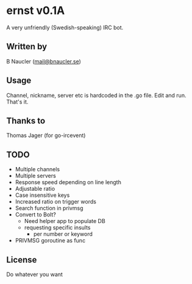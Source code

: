 # ernst v0.1A
A very unfriendly (Swedish-speaking) IRC bot.

## Written by
B Naucler (mail@bnaucler.se)

## Usage
Channel, nickname, server etc is hardcoded in the .go file. Edit and run. That's it.

## Thanks to
Thomas Jager (for go-ircevent)

## TODO
* Multiple channels
* Multiple servers
* Response speed depending on line length
* Adjustable ratio
* Case insensitive keys
* Increased ratio on trigger words
* Search function in privmsg
* Convert to Bolt?
	- Need helper app to populate DB
	- requesting specific insults
		- per number or keyword
* PRIVMSG goroutine as func

## License
Do whatever you want
